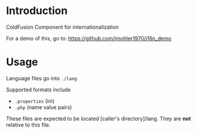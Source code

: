 # Introduction
ColdFusion Component for  internationalization

For a demo of this, go to: https://github.com/jmohler1970/i18n_demo


# Usage

Language files go into `./lang`

Supported formats include

* `.properties` (ini)
* `.php` (name value pairs)

These files are expected to be located [caller's directory]/lang. They are **not** relative to this file.


